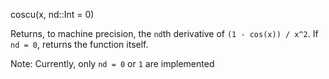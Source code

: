 coscu(x, nd::Int = 0)

Returns, to machine precision, the `nd`th derivative of `(1 - cos(x)) / x^2`. If `nd = 0`, returns the function itself.

Note: Currently, only `nd = 0` or `1` are implemented
